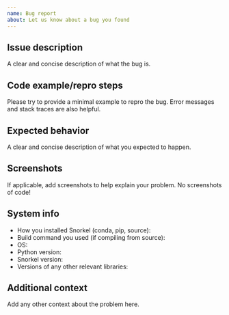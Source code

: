 ```yaml
---
name: Bug report
about: Let us know about a bug you found
---
```


## Issue description

A clear and concise description of what the bug is.

## Code example/repro steps

Please try to provide a minimal example to repro the bug.
Error messages and stack traces are also helpful.

## Expected behavior
A clear and concise description of what you expected to happen.

## Screenshots
If applicable, add screenshots to help explain your problem.
No screenshots of code!

## System info

* How you installed Snorkel (conda, pip, source):
* Build command you used (if compiling from source):
* OS:
* Python version:
* Snorkel version:
* Versions of any other relevant libraries:

## Additional context
Add any other context about the problem here.
